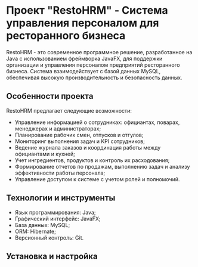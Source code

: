 # Проект "RestoHRM" - Система управления персоналом для ресторанного бизнеса

RestoHRM - это современное программное решение, разработанное на Java с использованием фреймворка JavaFX, для поддержки организации и управления персоналом предприятий ресторанного бизнеса. Система взаимодействует с базой данных MySQL, обеспечивая высокую производительность и безопасность данных.

## Особенности проекта

RestoHRM предлагает следующие возможности:

- Управление информацией о сотрудниках: официантах, поварах, менеджерах и администраторах;
- Планирование рабочих смен, отпусков и отгулов;
- Мониторинг выполнения задач и KPI сотрудников;
- Ведение журнала заказов и координация работы между официантами и кухней;
- Учет ингредиентов, продуктов и контроль их расходования;
- Формирование отчетов по продажам, выполнению задач и анализу эффективности работы персонала;
- Управление доступом к системе с учетом ролей и полномочий.

## Технологии и инструменты

- Язык программирования: Java;
- Графический интерфейс: JavaFX;
- База данных: MySQL;
- ORM: Hibernate;
- Версионный контроль: Git.

## Установка и настройка
